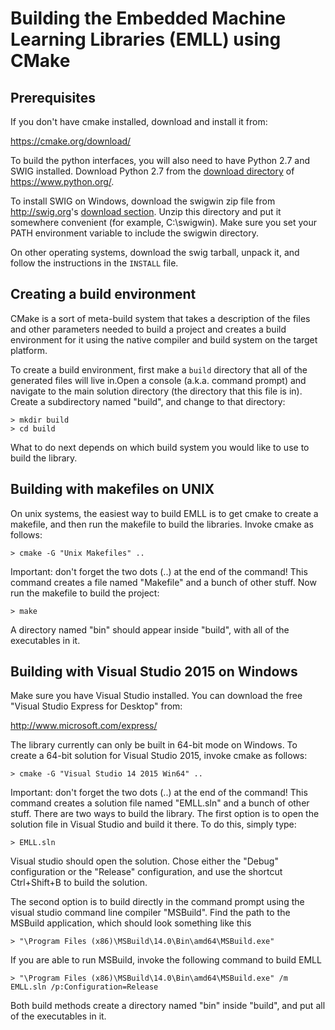 Building the Embedded Machine Learning Libraries (EMLL) using CMake
===================================================================

Prerequisites
-------------
If you don't have cmake installed, download and install it from:

   <https://cmake.org/download/>

To build the python interfaces, you will also need to have Python 2.7 and SWIG installed. Download Python 2.7 from the [download directory](https://www.python.org/downloads/) of <https://www.python.org/>. 

To install SWIG on Windows, download the swigwin zip file from <http://swig.org>'s [download section](http://www.swig.org/download.html). Unzip this directory
and put it somewhere convenient (for example, C:\swigwin). Make sure you set your PATH environment
variable to include the swigwin directory.

On other operating systems, download the swig tarball, unpack it, and follow the instructions in the `INSTALL` file.  
  
Creating a build environment
----------------------------
CMake is a sort of meta-build system that takes a description of the files and other parameters needed to build a project and
creates a build environment for it using the native compiler and build system on the target platform. 

To create a build environment, first make a `build` directory that all of the generated files will live in.Open a console (a.k.a. command prompt) and navigate to 
the main solution directory (the directory that this file is in). Create a subdirectory named "build", and change to that directory:

    > mkdir build
    > cd build

What to do next depends on which build system you would like to use to build the library.

Building with makefiles on UNIX
-------------------------------
On unix systems, the easiest way to build EMLL is to get cmake to create a makefile, and then run the makefile to build the libraries. Invoke cmake as follows:

    > cmake -G "Unix Makefiles" ..

Important: don't forget the two dots (..) at the end of the command! This command creates a file named "Makefile" and a bunch of other stuff. Now run the makefile to build the project: 

    > make

A directory named "bin" should appear inside "build", with all of the executables in it.

Building with Visual Studio 2015 on Windows
-------------------------------------------
Make sure you have Visual Studio installed. You can download the free "Visual Studio Express for Desktop" from:

   http://www.microsoft.com/express/ 

The library currently can only be built in 64-bit mode on Windows. To create a 64-bit solution for Visual Studio 2015, invoke cmake as follows:

    > cmake -G "Visual Studio 14 2015 Win64" ..

Important: don't forget the two dots (..) at the end of the command! This command creates a solution file named "EMLL.sln" and a bunch of other stuff. There are two ways to build the library. The first option is to open the solution file in Visual Studio and build it there. To do this, simply type:

    > EMLL.sln

Visual studio should open the solution. Chose either the "Debug" configuration or the "Release" configuration, and use the shortcut Ctrl+Shift+B to build the solution. 

The second option is to build directly in the command prompt using the visual studio command line compiler "MSBuild". Find the path to the MSBuild application, which should look something like this

    > "\Program Files (x86)\MSBuild\14.0\Bin\amd64\MSBuild.exe"

If you are able to run MSBuild, invoke the following command to build EMLL

    > "\Program Files (x86)\MSBuild\14.0\Bin\amd64\MSBuild.exe" /m EMLL.sln /p:Configuration=Release 

Both build methods create a directory named "bin" inside "build", and put all of the executables in it.
